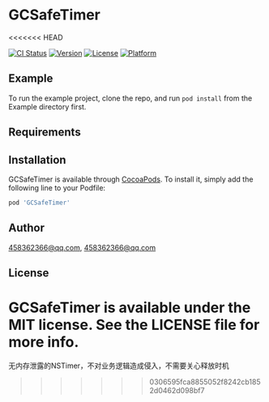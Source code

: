 # GCSafeTimer
<<<<<<< HEAD

[![CI Status](https://img.shields.io/travis/458362366@qq.com/GCSafeTimer.svg?style=flat)](https://travis-ci.org/458362366@qq.com/GCSafeTimer)
[![Version](https://img.shields.io/cocoapods/v/GCSafeTimer.svg?style=flat)](https://cocoapods.org/pods/GCSafeTimer)
[![License](https://img.shields.io/cocoapods/l/GCSafeTimer.svg?style=flat)](https://cocoapods.org/pods/GCSafeTimer)
[![Platform](https://img.shields.io/cocoapods/p/GCSafeTimer.svg?style=flat)](https://cocoapods.org/pods/GCSafeTimer)

## Example

To run the example project, clone the repo, and run `pod install` from the Example directory first.

## Requirements

## Installation

GCSafeTimer is available through [CocoaPods](https://cocoapods.org). To install
it, simply add the following line to your Podfile:

```ruby
pod 'GCSafeTimer'
```

## Author

458362366@qq.com, 458362366@qq.com

## License

GCSafeTimer is available under the MIT license. See the LICENSE file for more info.
=======
无内存泄露的NSTimer，不对业务逻辑造成侵入，不需要关心释放时机
>>>>>>> 0306595fca8855052f8242cb1852d0462d098bf7
